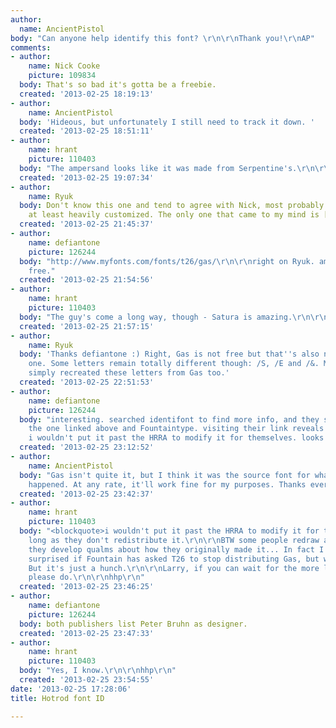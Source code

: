 ```yaml
---
author:
  name: AncientPistol
body: "Can anyone help identify this font? \r\n\r\nThank you!\r\nAP"
comments:
- author:
    name: Nick Cooke
    picture: 109834
  body: That's so bad it's gotta be a freebie.
  created: '2013-02-25 18:19:13'
- author:
    name: AncientPistol
  body: 'Hideous, but unfortunately I still need to track it down. '
  created: '2013-02-25 18:51:11'
- author:
    name: hrant
    picture: 110403
  body: "The ampersand looks like it was made from Serpentine's.\r\n\r\nhhp\r\n"
  created: '2013-02-25 19:07:34'
- author:
    name: Ryuk
  body: Don't know this one and tend to agree with Nick, most probably a freebie or
    at least heavily customized. The only one that came to my mind is [[http://www.myfonts.com/fonts/t26/gas/|Gas]].
  created: '2013-02-25 21:45:37'
- author:
    name: defiantone
    picture: 126244
  body: "http://www.myfonts.com/fonts/t26/gas/\r\n\r\nright on Ryuk. amazingly, not
    free."
  created: '2013-02-25 21:54:56'
- author:
    name: hrant
    picture: 110403
  body: "The guy's come a long way, though - Satura is amazing.\r\n\r\nhhp\r\n"
  created: '2013-02-25 21:57:15'
- author:
    name: Ryuk
  body: 'Thanks defiantone :) Right, Gas is not free but that''s also not the right
    one. Some letters remain totally different though: /S, /E and /&. May be they
    simply recreated these letters from Gas too.'
  created: '2013-02-25 22:51:53'
- author:
    name: defiantone
    picture: 126244
  body: "interesting. searched identifont to find more info, and they show 2 foundries.
    the one linked above and Fountaintype. visiting their link reveals the following:\r\n[img:sites/default/files/old-images/snaps_4536.png]\r\n\r\nplus,
    i wouldn't put it past the HRRA to modify it for themselves. looks better."
  created: '2013-02-25 23:12:52'
- author:
    name: AncientPistol
  body: "Gas isn't quite it, but I think it was the source font for whatever customization
    happened. At any rate, it'll work fine for my purposes. Thanks everyone! \r\n\r\n\u2014AP\r\n\r\n"
  created: '2013-02-25 23:42:37'
- author:
    name: hrant
    picture: 110403
  body: "<blockquote>i wouldn't put it past the HRRA to modify it for themselves.</blockquote>\r\n\r\nAs
    long as they don't redistribute it.\r\n\r\nBTW some people redraw a font once
    they develop qualms about how they originally made it... In fact I wouldn't be
    surprised if Fountain has asked T26 to stop distributing Gas, but were rejected.
    But it's just a hunch.\r\n\r\nLarry, if you can wait for the more legit version,
    please do.\r\n\r\nhhp\r\n"
  created: '2013-02-25 23:46:25'
- author:
    name: defiantone
    picture: 126244
  body: both publishers list Peter Bruhn as designer.
  created: '2013-02-25 23:47:33'
- author:
    name: hrant
    picture: 110403
  body: "Yes, I know.\r\n\r\nhhp\r\n"
  created: '2013-02-25 23:54:55'
date: '2013-02-25 17:28:06'
title: Hotrod font ID

---
```

